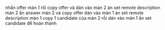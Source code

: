 nhấn offer màn 1 rồi copy offer và dán vào màn 2
án set remote description màn 2 
ấn answer màn 2 và copy offer dán vào màn 1 
án set remote description màn 1
copy 1 candidate của màn 2 rồi dán vào màn 1
ấn set candidate để hoàn thành
